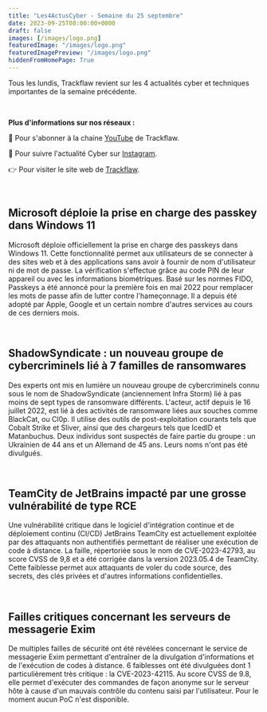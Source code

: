 ```yaml
---
title: "Les4ActusCyber - Semaine du 25 septembre"
date: 2023-09-25T08:00:00+0000
draft: false
images: [/images/logo.png]
featuredImage: "/images/logo.png"
featuredImagePreview: "/images/logo.png"
hiddenFromHomePage: True
---
```

    
Tous les lundis, Trackflaw revient sur les 4 actualités cyber et techniques importantes de la semaine précédente.

<br>

**Plus d'informations sur nos réseaux :**

🔴 Pour s'abonner à la chaine [YouTube](https://www.youtube.com/@trackflaw) de Trackflaw.

📸 Pour suivre l'actualité Cyber sur [Instagram](https://www.instagram.com/trackflaw/).

👉 Pour visiter le site web de [Trackflaw](https://trackflaw.com).

    
<br>

## Microsoft déploie la prise en charge des passkey dans Windows 11

Microsoft déploie officiellement la prise en charge des passkeys dans Windows 11. Cette fonctionnalité permet aux utilisateurs de se connecter à des sites web et à des applications sans avoir à fournir de nom d'utilisateur ni de mot de passe. La vérification s'effectue grâce au code PIN de leur appareil ou avec les informations biométriques.
Basé sur les normes FIDO, Passkeys a été annoncé pour la première fois en mai 2022 pour remplacer les mots de passe afin de lutter contre l'hameçonnage. Il a depuis été adopté par Apple, Google et un certain nombre d'autres services au cours de ces derniers mois.


<br>

## ShadowSyndicate : un nouveau groupe de cybercriminels lié à 7 familles de ransomwares

Des experts ont mis en lumière un nouveau groupe de cybercriminels connu sous le nom de ShadowSyndicate (anciennement Infra Storm) lié à pas moins de sept types de ransomware différents.
L'acteur, actif depuis le 16 juillet 2022, est lié à des activités de ransomware liées aux souches comme BlackCat, ou Cl0p. Il utilise des outils de post-exploitation courants tels que Cobalt Strike et Sliver, ainsi que des chargeurs tels que IcedID et Matanbuchus.
Deux individus sont suspectés de faire partie du groupe : un Ukrainien de 44 ans et un Allemand de 45 ans. Leurs noms n'ont pas été divulgués.


<br>

## TeamCity de JetBrains impacté par une grosse vulnérabilité de type RCE

Une vulnérabilité critique dans le logiciel d'intégration continue et de déploiement continu (CI/CD) JetBrains TeamCity est actuellement exploitée par des attaquants non authentifiés permettant de réaliser une exécution de code à distance.
La faille, répertoriée sous le nom de CVE-2023-42793, au score CVSS de 9,8 et a été corrigée dans la version 2023.05.4 de TeamCity.
Cette faiblesse permet aux attaquants de voler du code source, des secrets, des clés privées et d'autres informations confidentielles.


<br>

## Failles critiques concernant les serveurs de messagerie Exim

De multiples failles de sécurité ont été révélées concernant le service de messagerie Exim permettant d'entraîner de la divulgation d'informations et de l'exécution de codes à distance.
6 faiblesses ont été divulguées dont 1 particulièrement très critique : la CVE-2023-42115. Au score CVSS de 9.8, elle permet d'exécuter des commandes de façon anonyme sur le serveur hôte à cause d'un mauvais contrôle du contenu saisi par l'utilisateur. Pour le moment aucun PoC n'est disponible.

